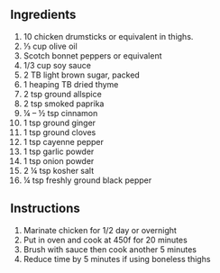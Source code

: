 ## Ingredients

1. 10 chicken drumsticks or equivalent in thighs.
1. ⅓ cup olive oil
1. Scotch bonnet peppers or equivalent
2. 1/3 cup soy sauce
3. 2 TB light brown sugar, packed
4. 1 heaping TB dried thyme
5. 2 tsp ground allspice
6. 2 tsp smoked paprika
7. ¼ – ½ tsp cinnamon
8. 1 tsp ground ginger
9. 1 tsp ground cloves
10. 1 tsp cayenne pepper
11. 1 tsp garlic powder
12. 1 tsp onion powder
13. 2 ¼ tsp kosher salt
14. ¼ tsp freshly ground black pepper

## Instructions

1. Marinate chicken for 1/2 day or overnight
1. Put in oven and cook at 450f for 20 minutes
1. Brush with sauce then cook another 5 minutes
1. Reduce time by 5 minutes if using boneless thighs
